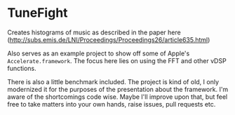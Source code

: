 TuneFight
=========

Creates histograms of music as described in the paper here (http://subs.emis.de/LNI/Proceedings/Proceedings26/article635.html)


Also serves as an example project to show off some of Apple's `Accelerate.framework`.
The focus here lies on using the FFT and other vDSP functions.

There is also a little benchmark included.
The project is kind of old, I only modernized it for the purposes of the presentation about the framework.
I'm aware of the shortcomings code wise. Maybe I'll improve upon that, but feel free to take matters into your own hands, raise issues, pull requests etc.
